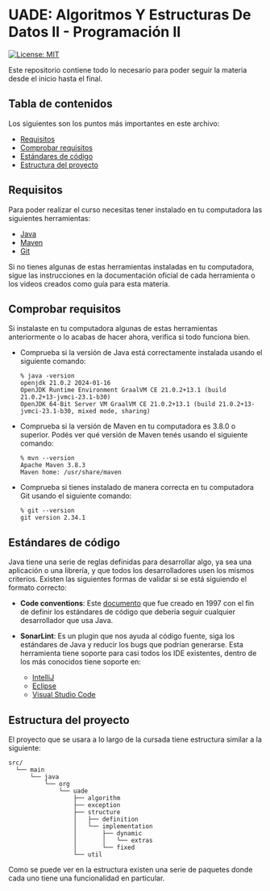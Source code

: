 # UADE: Algoritmos Y Estructuras De Datos II - Programación II

[![License: MIT](https://img.shields.io/badge/License-MIT-yellow.svg)](https://opensource.org/licenses/MIT)

Este repositorio contiene todo lo necesario para poder seguir la materia desde el inicio hasta el final.

## Tabla de contenidos

Los siguientes son los puntos más importantes en este archivo:
- [Requisitos](#requisitos)
- [Comprobar requisitos](#comprobar-requisitos)
- [Estándares de código](#estándares-de-código)
- [Estructura del proyecto](#estructura-del-proyecto)

## Requisitos

Para poder realizar el curso necesitas tener instalado en tu computadora las siguientes herramientas:
- [Java](http://jdk.java.net/)
- [Maven](https://maven.apache.org/)
- [Git](https://git-scm.com/)

Si no tienes algunas de estas herramientas instaladas en tu computadora, sigue las instrucciones en la documentación oficial de cada herramienta o los videos creados como guía para esta materia.

## Comprobar requisitos

Si instalaste en tu computadora algunas de estas herramientas anteriormente o lo acabas de hacer ahora, verifica si todo funciona bien.

- Comprueba si la versión de Java está correctamente instalada usando el siguiente comando:
   ````
   % java -version
   openjdk 21.0.2 2024-01-16
   OpenJDK Runtime Environment GraalVM CE 21.0.2+13.1 (build 21.0.2+13-jvmci-23.1-b30)
   OpenJDK 64-Bit Server VM GraalVM CE 21.0.2+13.1 (build 21.0.2+13-jvmci-23.1-b30, mixed mode, sharing)
   ````

- Comprueba si la versión de Maven en tu computadora es 3.8.0 o superior. Podés ver qué versión de Maven tenés usando el siguiente comando:
   ````
   % mvn --version
   Apache Maven 3.8.3
   Maven home: /usr/share/maven
   ````

- Comprueba si tienes instalado de manera correcta en tu computadora Git usando el siguiente comando:
   ````
   % git --version
   git version 2.34.1
   ````

## Estándares de código

Java tiene una serie de reglas definidas para desarrollar algo, ya sea una aplicación o una librería, y que todos los desarrolladores usen los mismos criterios. Existen las siguientes formas de validar si se está siguiendo el formato correcto: 

- **Code conventions**: Este [documento](https://www.oracle.com/technetwork/java/codeconventions-150003.pdf) que fue creado en 1997 con el fin de definir los estándares de código que debería seguir cualquier desarrollador que usa Java.

- **SonarLint**: Es un plugin que nos ayuda al código fuente, siga los estándares de Java y reducir los bugs que podrían generarse. Esta herramienta tiene soporte para casi todos los IDE existentes, dentro de los más conocidos tiene soporte en:
    - [IntelliJ](https://plugins.jetbrains.com/plugin/7973-sonarlint)
    - [Eclipse](https://marketplace.eclipse.org/content/sonarqube-ide)
    - [Visual Studio Code](https://marketplace.visualstudio.com/items?itemName=SonarSource.sonarlint-vscode)

## Estructura del proyecto

El proyecto que se usara a lo largo de la cursada tiene estructura similar a la siguiente:

````
src/
  └── main
      └── java
          └── org
              └── uade
                  ├── algorithm
                  ├── exception
                  ├── structure
                  │   ├── definition
                  │   └── implementation
                  │       ├── dynamic
                  │       │   └── extras
                  │       └── fixed
                  └── util
````

Como se puede ver en la estructura existen una serie de paquetes donde cada uno tiene una funcionalidad en particular.

